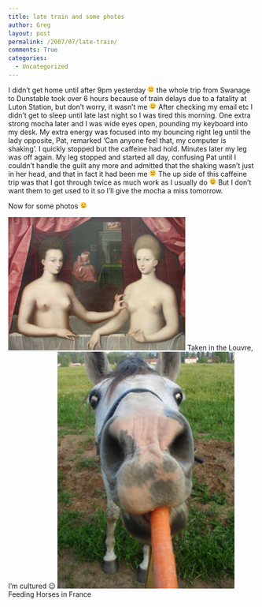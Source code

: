 ```yaml
---
title: late train and some photos
author: Greg
layout: post
permalink: /2007/07/late-train/
comments: True
categories:
  - Uncategorized
---
```

I didn&#8217;t get home until after 9pm yesterday <img src="/wp-content/smilies/frownie.png" alt=":(" class="wp-smiley" style="height: 1em; max-height: 1em;" /> the whole trip from Swanage to Dunstable took over 6 hours because of train delays due to a fatality at Luton Station, but don&#8217;t worry, it wasn&#8217;t me <img src="/wp-content/smilies/simple-smile.png" alt=":)" class="wp-smiley" style="height: 1em; max-height: 1em;" /> After checking my email etc I didn&#8217;t get to sleep until late last night so I was tired this morning. One extra strong mocha later and I was wide eyes open, pounding my keyboard into my desk. My extra energy was focused into my bouncing right leg until the lady opposite, Pat, remarked &#8216;Can anyone feel that, my computer is shaking&#8217;. I quickly stopped but the caffeine had hold. Minutes later my leg was off again. My leg stopped and started all day, confusing Pat until I couldn&#8217;t handle the guilt any more and admitted that the shaking wasn&#8217;t just in her head, and that in fact it had been me <img src="/wp-content/smilies/frownie.png" alt=":(" class="wp-smiley" style="height: 1em; max-height: 1em;" /> The up side of this caffeine trip was that I got through twice as much work as I usually do <img src="/wp-content/smilies/simple-smile.png" alt=":)" class="wp-smiley" style="height: 1em; max-height: 1em;" /> But I don&#8217;t want them to get used to it so I&#8217;ll give the mocha a miss tomorrow.

Now for some photos <img src="/wp-content/smilies/simple-smile.png" alt=":)" class="wp-smiley" style="height: 1em; max-height: 1em;" />

<img src="wp-content/uploads/2007/07/DSC08631.JPG" width="360" height="270" title="Cultured Greg" />  
Taken in the Louvre, I&#8217;m cultured 😉

<img src="wp-content/uploads/2007/07/DSC08063.JPG" width="360" height="480" title="Feeding Horses" />  
Feeding Horses in France
